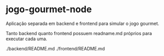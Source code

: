 # jogo-gourmet-node

Aplicação separada em backend e frontend para simular o jogo gourmet.

Tanto backend quanto frontend possuem readname.md próprios para executar cada uma.

./backend/README.md
./frontend/README.md
